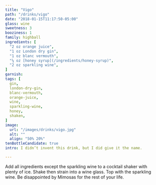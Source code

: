 ```yaml
---
title: "Vigo"
path: "/drinks/vigo"
date: "2018-01-15T11:17:50-05:00"
glass: wine
sweetness: 3
booziness: 1
family: highball
ingredients: [
  "2 oz orange juice",
  "1 oz London dry gin",
  "1 oz blanc vermouth",
  "¼ oz [honey syrup](/ingredients/honey-syrup)",
  "2 oz sparkling wine",
]
garnish:
tags: [
  gin,
  london-dry-gin,
  blanc-vermouth,
  orange-juice,
  wine,
  sparkling-wine,
  honey,
  shaken,
]
image:
  url: "/images/drinks/vigo.jpg"
  alt: ""
  align: "50% 20%"
tenBottleCandidate: true
intro: I didn’t invent this drink, but I did give it the name.

---
```


Add all ingredients except the sparkling wine to a cocktail shaker with plenty of ice. Shake then strain into a wine glass. Top with the sparkling wine. Be disappointed by Mimosas for the rest of your life.
